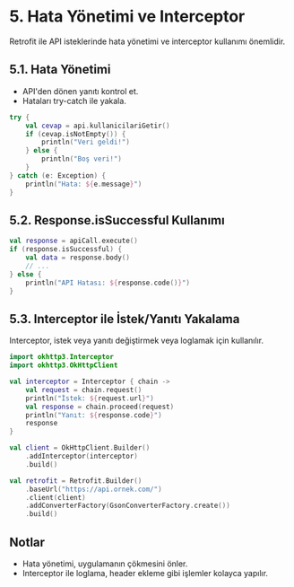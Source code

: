 # 5. Hata Yönetimi ve Interceptor

Retrofit ile API isteklerinde hata yönetimi ve interceptor kullanımı önemlidir.

## 5.1. Hata Yönetimi
- API'den dönen yanıtı kontrol et.
- Hataları try-catch ile yakala.

```kotlin
try {
    val cevap = api.kullanicilariGetir()
    if (cevap.isNotEmpty()) {
        println("Veri geldi!")
    } else {
        println("Boş veri!")
    }
} catch (e: Exception) {
    println("Hata: ${e.message}")
}
```

## 5.2. Response.isSuccessful Kullanımı
```kotlin
val response = apiCall.execute()
if (response.isSuccessful) {
    val data = response.body()
    // ...
} else {
    println("API Hatası: ${response.code()}")
}
```

## 5.3. Interceptor ile İstek/Yanıtı Yakalama
Interceptor, istek veya yanıtı değiştirmek veya loglamak için kullanılır.

```kotlin
import okhttp3.Interceptor
import okhttp3.OkHttpClient

val interceptor = Interceptor { chain ->
    val request = chain.request()
    println("İstek: ${request.url}")
    val response = chain.proceed(request)
    println("Yanıt: ${response.code}")
    response
}

val client = OkHttpClient.Builder()
    .addInterceptor(interceptor)
    .build()

val retrofit = Retrofit.Builder()
    .baseUrl("https://api.ornek.com/")
    .client(client)
    .addConverterFactory(GsonConverterFactory.create())
    .build()
```

## Notlar
- Hata yönetimi, uygulamanın çökmesini önler.
- Interceptor ile loglama, header ekleme gibi işlemler kolayca yapılır. 